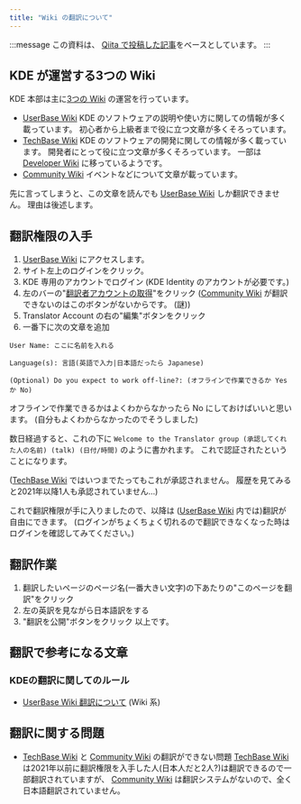 ```yaml
---
title: "Wiki の翻訳について"
---
```

:::message
この資料は、 [Qiita で投稿した記事](https://qiita.com/Lemon73/items/768215973076938c86a2)をベースとしています。
:::

## KDE が運営する3つの Wiki
KDE 本部は主に[3つの Wiki](https://wiki.kde.org) の運営を行っています。
- [UserBase Wiki]
KDE のソフトウェアの説明や使い方に関しての情報が多く載っています。
初心者から上級者まで役に立つ文章が多くそろっています。
- [TechBase Wiki]
KDE のソフトウェアの開発に関しての情報が多く載っています。
開発者にとって役に立つ文章が多くそろっています。
一部は [Developer Wiki](https://develop.kde.org/docs/) に移っているようです。
- [Community Wiki]
イベントなどについて文章が載っています。

先に言ってしまうと、この文章を読んでも [UserBase Wiki] しか翻訳できません。
理由は後述します。

## 翻訳権限の入手
1. [UserBase Wiki] にアクセスします。
1. サイト左上のログインをクリック。
1. KDE 専用のアカウントでログイン (KDE Identity のアカウントが必要です。)
1. 左のバーの"[翻訳者アカウントの取得](https://userbase.kde.org/Translator_Account)"をクリック
([Community Wiki] が翻訳できないのはこのボタンがないからです。 (謎))
1. Translator Account の右の"編集"ボタンをクリック
1. 一番下に次の文章を追加
```
User Name: ここに名前を入れる

Language(s): 言語(英語で入力|日本語だったら Japanese)

(Optional) Do you expect to work off-line?: (オフラインで作業できるか Yes か No)
```
オフラインで作業できるかはよくわからなかったら No にしておけばいいと思います。
(自分もよくわからなかったのでそうしました)

数日経過すると、これの下に
```Welcome to the Translator group (承認してくれた人の名前) (talk) (日付/時間)```
のように書かれます。
これで認証されたということになります。

([TechBase Wiki] ではいつまでたってもこれが承認されません。 履歴を見てみると2021年以降1人も承認されていません…)

これで翻訳権限が手に入りましたので、以降は ([UserBase Wiki] 内では)翻訳が自由にできます。
(ログインがちょくちょく切れるので翻訳できなくなった時はログインを確認してみてください。)

## 翻訳作業
1. 翻訳したいページのページ名(一番大きい文字)の下あたりの"このページを翻訳"をクリック
1. 左の英訳を見ながら日本語訳をする
1. "翻訳を公開"ボタンをクリック
以上です。

## 翻訳で参考になる文章
### KDEの翻訳に関してのルール
- [UserBase Wiki 翻訳について](https://userbase.kde.org/Tasks_and_Tools/ja#Working_with_Languages) (Wiki 系)

## 翻訳に関する問題
- [TechBase Wiki] と [Community Wiki] の翻訳ができない問題
[TechBase Wiki] は2021年以前に翻訳権限を入手した人(日本人だと2人?)は翻訳できるので一部翻訳されていますが、 [Community Wiki] は翻訳システムがないので、全く日本語翻訳されていません。

[UserBase Wiki]: https://userbase.kde.org/Welcome_to_KDE_UserBase/ja
[TechBase Wiki]: https://techbase.kde.org/Welcome_to_KDE_TechBase/ja
[Community Wiki]: https://community.kde.org
